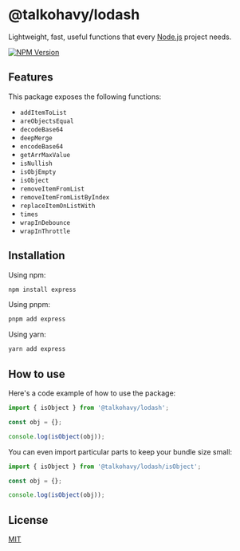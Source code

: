 # @talkohavy/lodash

Lightweight, fast, useful functions that every [Node.js](http://nodejs.org) project needs.

[![NPM Version][npm-version-image]][npm-url]

## Features

This package exposes the following functions:

- `addItemToList`
- `areObjectsEqual`
- `decodeBase64`
- `deepMerge`
- `encodeBase64`
- `getArrMaxValue`
- `isNullish`
- `isObjEmpty`
- `isObject`
- `removeItemFromList`
- `removeItemFromListByIndex`
- `replaceItemOnListWith`
- `times`
- `wrapInDebounce`
- `wrapInThrottle`

## Installation

Using npm:

```bash
npm install express
```

Using pnpm:

```bash
pnpm add express
```

Using yarn:

```bash
yarn add express
```

## How to use

Here's a code example of how to use the package:

```js
import { isObject } from '@talkohavy/lodash';

const obj = {};

console.log(isObject(obj));
```

You can even import particular parts to keep your bundle size small:

```js
import { isObject } from '@talkohavy/lodash/isObject';

const obj = {};

console.log(isObject(obj));
```

## License

[MIT](LICENSE)

[npm-url]: https://npmjs.com/package/@talkohavy/lodash
[npm-version-image]: https://badge.fury.io/js/@talkohavy%2Flodash.svg
